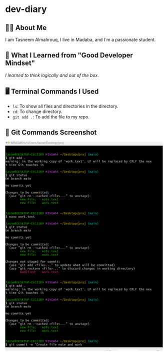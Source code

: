 # dev-diary

## 💁‍♀️ About Me
I am Tasneem Almahrouq, I live in Madaba, and I`m a passionate student.

## 🧠 What I Learned from "Good Developer Mindset"
*I learned to think logically and out of the box.*

## 🖥️ Terminal Commands I Used
- `ls`: To show all files and directories in the directory.
- `cd`: To change directory.
- `git add .`: To add the file to my repo.

## 📸 Git Commands Screenshot
![Git Commands](https://github.com/TasneemALMAHROUQ/dev-diary/raw/main/gitComands2.png)

